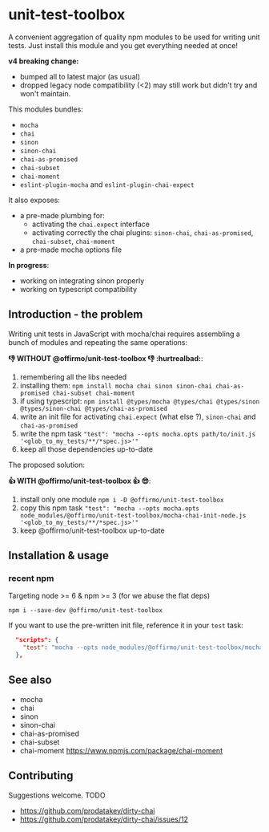 # unit-test-toolbox
A convenient aggregation of quality npm modules to be used for writing unit tests.
Just install this module and you get everything needed at once!

**v4 breaking change:**
* bumped all to latest major (as usual)
* dropped legacy node compatibility (<2) may still work but didn't try and won't maintain.

This modules bundles:
* `mocha`
* `chai`
* `sinon`
* `sinon-chai`
* `chai-as-promised`
* `chai-subset`
* `chai-moment`
* `eslint-plugin-mocha` and `eslint-plugin-chai-expect`

It also exposes:
- a pre-made plumbing for:
  - activating the `chai.expect` interface
  - activating correctly the chai plugins: `sinon-chai`, `chai-as-promised`, `chai-subset`, `chai-moment`
- a pre-made mocha options file

**In progress**:
- working on integrating sinon properly
- working on typescript compatibility


## Introduction - the problem
Writing unit tests in JavaScript with mocha/chai requires assembling a bunch of modules and repeating the same operations:

**:-1: WITHOUT @offirmo/unit-test-toolbox :-1: :hurtrealbad:**:
1. remembering all the libs needed
1. installing them: `npm install mocha chai sinon sinon-chai chai-as-promised chai-subset chai-moment`
1. if using typescript: `npm install @types/mocha @types/chai @types/sinon @types/sinon-chai @types/chai-as-promised`
1. write an init file for activating `chai.expect` (what else ?), `sinon-chai` and `chai-as-promised`
1. write the npm task `"test": "mocha --opts mocha.opts path/to/init.js '<glob_to_my_tests/**/*spec.js>'"`
1. keep all those dependencies up-to-date

The proposed solution:

**:+1: WITH @offirmo/unit-test-toolbox :+1: :sunglasses:**:
1. install only one module `npm i -D @offirmo/unit-test-toolbox`
1. copy this npm task `"test": "mocha --opts mocha.opts node_modules/@offirmo/unit-test-toolbox/mocha-chai-init-node.js '<glob_to_my_tests/**/*spec.js>'"`
1. keep @offirmo/unit-test-toolbox up-to-date


## Installation & usage

### recent npm
Targeting node >= 6 & npm >= 3 (for we abuse the flat deps)

```shell
npm i --save-dev @offirmo/unit-test-toolbox
```

If you want to use the pre-written init file, reference it in your `test` task:
```json
  "scripts": {
    "test": "mocha --opts node_modules/@offirmo/unit-test-toolbox/mocha.opts node_modules/@offirmo/unit-test-toolbox/mocha-chai-init.js 'test/unit/src/**/*spec.js'"
  },
```


## See also
* mocha
* chai
* sinon
* sinon-chai
* chai-as-promised
* chai-subset
* chai-moment https://www.npmjs.com/package/chai-moment


## Contributing
Suggestions welcome.
TODO
* https://github.com/prodatakey/dirty-chai
* https://github.com/prodatakey/dirty-chai/issues/12

